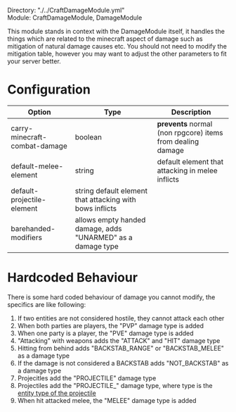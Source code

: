 Directory: "./../CraftDamageModule.yml"  
Module: CraftDamageModule, DamageModule

This module stands in context with the DamageModule itself, it handles the things which are related to the minecraft aspect of damage such as mitigation of natural damage causes etc. You should not need to modify the mitigation table, however you may want to adjust the other parameters to fit your server better.

# Configuration

| Option | Type | Description |
|-|-|-|
| carry-minecraft-combat-damage | boolean | **prevents** normal (non rpgcore) items from dealing damage |
| default-melee-element | string | default element that attacking in melee inflicts |
| default-projectile-element | string default element that attacking with bows inflicts |
| barehanded-modifiers | allows empty handed damage, adds "UNARMED" as a damage type |

# Hardcoded Behaviour

There is some hard coded behaviour of damage you cannot modify, the specifics are like following:

1. If two entities are not considered hostile, they cannot attack each other 
2. When both parties are players, the "PVP" damage type is added
3. When one party is a player, the "PVE" damage type is added
4. "Attacking" with weapons adds the "ATTACK" and "HIT" damage type
5. Hitting from behind adds "BACKSTAB_RANGE" or "BACKSTAB_MELEE" as a damage type
6. If the damage is not considered a BACKSTAB adds "NOT_BACKSTAB" as a damage type
7. Projecitles add the "PROJECTILE" damage type
8. Projectiles add the "PROJECTILE_<type>" damage type, where type is the [entity type of the projectile](https://hub.spigotmc.org/javadocs/spigot/org/bukkit/entity/EntityType.html)
9. When hit attacked melee, the "MELEE" damage type is added 